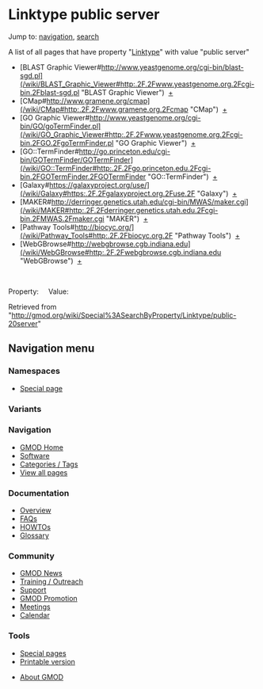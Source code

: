 <div id="mw-page-base" class="noprint">

</div>

<div id="mw-head-base" class="noprint">

</div>

<div id="content" class="mw-body" role="main">

<span id="top"></span>

<div id="mw-js-message" style="display:none;">

</div>



# <span dir="auto">Linktype public server</span>

<div id="bodyContent">

<div id="contentSub">

</div>

<div id="jump-to-nav" class="mw-jump">

Jump to: [navigation](#mw-navigation), [search](#p-search)

</div>

<div id="mw-content-text">

A list of all pages that have property
"[Linktype](/wiki/Property:Linktype "Property:Linktype")" with value
"public server"  

- [BLAST Graphic
  Viewer#http://www.yeastgenome.org/cgi-bin/blast-sgd.pl](/wiki/BLAST_Graphic_Viewer#http:.2F.2Fwww.yeastgenome.org.2Fcgi-bin.2Fblast-sgd.pl "BLAST Graphic Viewer")  <span class="smwbrowse">[+](/wiki/Special%3ABrowse/BLAST-20Graphic-20Viewer-23http:-2F-2Fwww.yeastgenome.org-2Fcgi-2Dbin-2Fblast-2Dsgd.pl "Special%3ABrowse/BLAST-20Graphic-20Viewer-23http:-2F-2Fwww.yeastgenome.org-2Fcgi-2Dbin-2Fblast-2Dsgd.pl")</span>
- [CMap#http://www.gramene.org/cmap](/wiki/CMap#http:.2F.2Fwww.gramene.org.2Fcmap "CMap")  <span class="smwbrowse">[+](/wiki/Special%3ABrowse/CMap-23http:-2F-2Fwww.gramene.org-2Fcmap "Special%3ABrowse/CMap-23http:-2F-2Fwww.gramene.org-2Fcmap")</span>
- [GO Graphic
  Viewer#http://www.yeastgenome.org/cgi-bin/GO/goTermFinder.pl](/wiki/GO_Graphic_Viewer#http:.2F.2Fwww.yeastgenome.org.2Fcgi-bin.2FGO.2FgoTermFinder.pl "GO Graphic Viewer")  <span class="smwbrowse">[+](/wiki/Special%3ABrowse/GO-20Graphic-20Viewer-23http:-2F-2Fwww.yeastgenome.org-2Fcgi-2Dbin-2FGO-2FgoTermFinder.pl "Special%3ABrowse/GO-20Graphic-20Viewer-23http:-2F-2Fwww.yeastgenome.org-2Fcgi-2Dbin-2FGO-2FgoTermFinder.pl")</span>
- [GO::TermFinder#http://go.princeton.edu/cgi-bin/GOTermFinder/GOTermFinder](/wiki/GO::TermFinder#http:.2F.2Fgo.princeton.edu.2Fcgi-bin.2FGOTermFinder.2FGOTermFinder "GO::TermFinder")  <span class="smwbrowse">[+](/wiki/Special%3ABrowse/GO::TermFinder-23http:-2F-2Fgo.princeton.edu-2Fcgi-2Dbin-2FGOTermFinder-2FGOTermFinder "Special%3ABrowse/GO::TermFinder-23http:-2F-2Fgo.princeton.edu-2Fcgi-2Dbin-2FGOTermFinder-2FGOTermFinder")</span>
- [Galaxy#https://galaxyproject.org/use/](/wiki/Galaxy#https:.2F.2Fgalaxyproject.org.2Fuse.2F "Galaxy")  <span class="smwbrowse">[+](/wiki/Special%3ABrowse/Galaxy-23https:-2F-2Fgalaxyproject.org-2Fuse-2F "Special%3ABrowse/Galaxy-23https:-2F-2Fgalaxyproject.org-2Fuse-2F")</span>
- [MAKER#http://derringer.genetics.utah.edu/cgi-bin/MWAS/maker.cgi](/wiki/MAKER#http:.2F.2Fderringer.genetics.utah.edu.2Fcgi-bin.2FMWAS.2Fmaker.cgi "MAKER")  <span class="smwbrowse">[+](/wiki/Special%3ABrowse/MAKER-23http:-2F-2Fderringer.genetics.utah.edu-2Fcgi-2Dbin-2FMWAS-2Fmaker.cgi "Special%3ABrowse/MAKER-23http:-2F-2Fderringer.genetics.utah.edu-2Fcgi-2Dbin-2FMWAS-2Fmaker.cgi")</span>
- [Pathway
  Tools#http://biocyc.org/](/wiki/Pathway_Tools#http:.2F.2Fbiocyc.org.2F "Pathway Tools")  <span class="smwbrowse">[+](/wiki/Special%3ABrowse/Pathway-20Tools-23http:-2F-2Fbiocyc.org-2F "Special%3ABrowse/Pathway-20Tools-23http:-2F-2Fbiocyc.org-2F")</span>
- [WebGBrowse#http://webgbrowse.cgb.indiana.edu](/wiki/WebGBrowse#http:.2F.2Fwebgbrowse.cgb.indiana.edu "WebGBrowse")  <span class="smwbrowse">[+](/wiki/Special%3ABrowse/WebGBrowse-23http:-2F-2Fwebgbrowse.cgb.indiana.edu "Special%3ABrowse/WebGBrowse-23http:-2F-2Fwebgbrowse.cgb.indiana.edu")</span>

 

Property:     Value:

</div>

<div class="printfooter">

Retrieved from
"<http://gmod.org/wiki/Special%3ASearchByProperty/Linktype/public-20server>"

</div>

<div id="catlinks" class="catlinks catlinks-allhidden">

</div>

<div class="visualClear">

</div>

</div>

</div>

<div id="mw-navigation">

## Navigation menu

<div id="mw-head">



<div id="left-navigation">

<div id="p-namespaces" class="vectorTabs" role="navigation"
aria-labelledby="p-namespaces-label">

### Namespaces

- <span id="ca-nstab-special">[Special
  page](/wiki/Special%3ASearchByProperty/Linktype/public-20server "This is a special page, you cannot edit the page itself")</span>

</div>

<div id="p-variants" class="vectorMenu emptyPortlet" role="navigation"
aria-labelledby="p-variants-label">

### 

### Variants[](#)

<div class="menu">

</div>

</div>

</div>





</div>



</div>

</div>

</div>

<div id="mw-panel">

<div id="p-logo" role="banner">

<a href="/wiki/Main_Page"
style="background-image: url(http://gmod.org/images/GMOD-cogs.png);"
title="Visit the main page"></a>

</div>

<div id="p-Navigation" class="portal" role="navigation"
aria-labelledby="p-Navigation-label">

### Navigation

<div class="body">

- <span id="n-GMOD-Home">[GMOD Home](/wiki/Main_Page)</span>
- <span id="n-Software">[Software](/wiki/GMOD_Components)</span>
- <span id="n-Categories-.2F-Tags">[Categories /
  Tags](/wiki/Categories)</span>
- <span id="n-View-all-pages">[View all
  pages](/wiki/Special:AllPages)</span>

</div>

</div>

<div id="p-Documentation" class="portal" role="navigation"
aria-labelledby="p-Documentation-label">

### Documentation

<div class="body">

- <span id="n-Overview">[Overview](/wiki/Overview)</span>
- <span id="n-FAQs">[FAQs](/wiki/Category:FAQ)</span>
- <span id="n-HOWTOs">[HOWTOs](/wiki/Category:HOWTO)</span>
- <span id="n-Glossary">[Glossary](/wiki/Glossary)</span>

</div>

</div>

<div id="p-Community" class="portal" role="navigation"
aria-labelledby="p-Community-label">

### Community

<div class="body">

- <span id="n-GMOD-News">[GMOD News](/wiki/GMOD_News)</span>
- <span id="n-Training-.2F-Outreach">[Training /
  Outreach](/wiki/Training_and_Outreach)</span>
- <span id="n-Support">[Support](/wiki/Support)</span>
- <span id="n-GMOD-Promotion">[GMOD
  Promotion](/wiki/GMOD_Promotion)</span>
- <span id="n-Meetings">[Meetings](/wiki/Meetings)</span>
- <span id="n-Calendar">[Calendar](/wiki/Calendar)</span>

</div>

</div>

<div id="p-tb" class="portal" role="navigation"
aria-labelledby="p-tb-label">

### Tools

<div class="body">

- <span id="t-specialpages"><a href="/wiki/Special:SpecialPages" accesskey="q"
  title="A list of all special pages [q]">Special pages</a></span>
- <span id="t-print"><a
  href="/mediawiki/index.php?title=Special%3ASearchByProperty/Linktype/public-20server&amp;printable=yes"
  rel="alternate" accesskey="p"
  title="Printable version of this page [p]">Printable version</a></span>

</div>

</div>

</div>

</div>

<div id="footer" role="contentinfo">

- <span id="footer-places-about">[About
  GMOD](/wiki/GMOD:About "GMOD:About")</span>

<!-- -->






</div>
